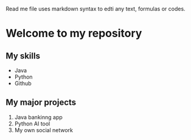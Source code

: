 Read me file uses markdown syntax to edti any text, formulas or codes.

# Welcome to my repository

## My skills
* Java
* Python
* Github

## My major projects
1. Java bankinng app
2. Python AI tool
3. My own social network


